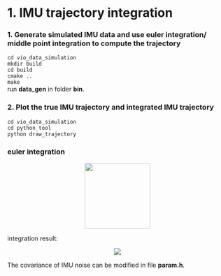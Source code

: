 # 1. IMU trajectory integration

### 1. Generate simulated IMU data and use euler integration/ middle point integration to compute the trajectory
`cd vio_data_simulation`  
`mkdir build`  
`cd build`  
`cmake ..`  
`make`  
run **data_gen** in folder **bin**.
  
### 2. Plot the true IMU trajectory and integrated IMU trajectory
`cd vio_data_simulation`  
`cd python_tool`  
`python draw_trajectory`

### euler integration
<div align=center><img width=150 height=150 src=https://github.com/lbw0502/Visual_Inertial_SLAM_Course/blob/master/exercise2_IMU_Calibration/doc/euler.png></div>

integration result:
<div align=center><img src =https://github.com/lbw0502/Visual_Inertial_SLAM_Course/blob/master/exercise2_IMU_Calibration/doc/euler_int.png></div>





The covariance of IMU noise can be modified in file **param.h**.
